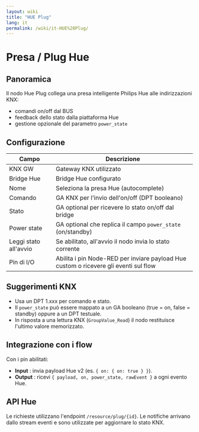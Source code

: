 ```yaml
---
layout: wiki
title: "HUE Plug"
lang: it
permalink: /wiki/it-HUE%20Plug/
---
```

# Presa / Plug Hue

## Panoramica

Il nodo Hue Plug collega una presa intelligente Philips Hue alle indirizzazioni KNX:

- comandi on/off dal BUS
- feedback dello stato dalla piattaforma Hue
- gestione opzionale del parametro `power_state`

## Configurazione

|Campo|Descrizione|
|--|--|
| KNX GW | Gateway KNX utilizzato |
| Bridge Hue | Bridge Hue configurato |
| Nome | Seleziona la presa Hue (autocomplete) |
| Comando | GA KNX per l'invio dell'on/off (DPT booleano) |
| Stato | GA optional per ricevere lo stato on/off dal bridge |
| Power state | GA optional che replica il campo `power_state` (on/standby) |
| Leggi stato all'avvio | Se abilitato, all'avvio il nodo invia lo stato corrente |
| Pin di I/O | Abilita i pin Node-RED per inviare payload Hue custom o ricevere gli eventi sul flow |

## Suggerimenti KNX

- Usa un DPT 1.xxx per comando e stato.
- Il `power_state` può essere mappato a un GA booleano (true = on, false = standby) oppure a un DPT testuale.
- In risposta a una lettura KNX (`GroupValue_Read`) il nodo restituisce l'ultimo valore memorizzato.

## Integrazione con i flow

Con i pin abilitati:

- **Input** : invia payload Hue v2 (es. `{ on: { on: true } }`).
- **Output** : ricevi `{ payload, on, power_state, rawEvent }` a ogni evento Hue.

## API Hue

Le richieste utilizzano l'endpoint `/resource/plug/{id}`. Le notifiche arrivano dallo stream eventi e sono utilizzate per aggiornare lo stato KNX.
